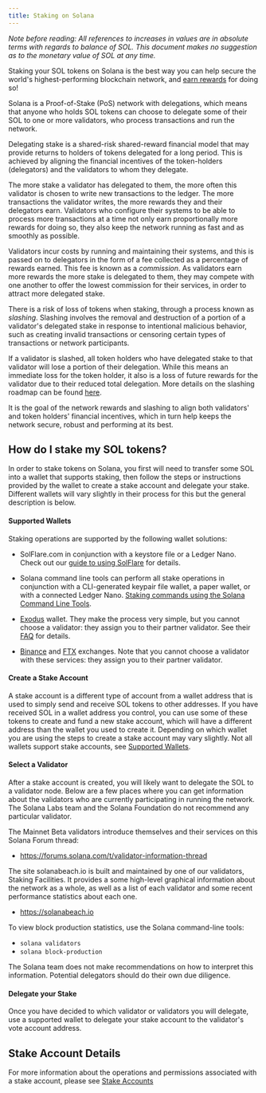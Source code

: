 ```yaml
---
title: Staking on Solana
---
```


_Note before reading: All references to increases in values are in absolute terms with regards to balance of SOL. This document makes no suggestion as to the monetary value of SOL at any time._

Staking your SOL tokens on Solana is the best way you can help secure the world's highest-performing blockchain network, and [earn rewards](implemented-proposals/staking-rewards.md) for doing so!

Solana is a Proof-of-Stake (PoS) network with delegations, which means that anyone who holds SOL tokens can choose to delegate some of their SOL to one or more validators, who process transactions and run the network.

Delegating stake is a shared-risk shared-reward financial model that may provide returns to holders of tokens delegated for a long period. This is achieved by aligning the financial incentives of the token-holders (delegators) and the validators to whom they delegate.

The more stake a validator has delegated to them, the more often this validator is chosen to write new transactions to the ledger. The more transactions the validator writes, the more rewards they and their delegators earn. Validators who configure their systems to be able to process more transactions at a time not only earn proportionally more rewards for doing so, they also keep the network running as fast and as smoothly as possible.

Validators incur costs by running and maintaining their systems, and this is passed on to delegators in the form of a fee collected as a percentage of rewards earned. This fee is known as a _commission_. As validators earn more rewards the more stake is delegated to them, they may compete with one another to offer the lowest commission for their services, in order to attract more delegated stake.

There is a risk of loss of tokens when staking, through a process known as _slashing_. Slashing involves the removal and destruction of a portion of a validator's delegated stake in response to intentional malicious behavior, such as creating invalid transactions or censoring certain types of transactions or network participants.

If a validator is slashed, all token holders who have delegated stake to that validator will lose a portion of their delegation. While this means an immediate loss for the token holder, it also is a loss of future rewards for the validator due to their reduced total delegation. More details on the slashing roadmap can be found [here](proposals/optimistic-confirmation-and-slashing.md#slashing-roadmap).

It is the goal of the network rewards and slashing to align both validators' and token holders' financial incentives, which in turn help keeps the network secure, robust and performing at its best.

## How do I stake my SOL tokens?

In order to stake tokens on Solana, you first will need to transfer some SOL into a wallet that supports staking, then follow the steps or instructions provided by the wallet to create a stake account and delegate your stake. Different wallets will vary slightly in their process for this but the general description is below.

#### Supported Wallets

Staking operations are supported by the following wallet solutions:

- SolFlare.com in conjunction with a keystore file or a Ledger Nano. Check out our [guide to using SolFlare](wallet-guide/solflare.md) for details.

- Solana command line tools can perform all stake operations in conjunction with a CLI-generated keypair file wallet, a paper wallet, or with a connected Ledger Nano. [Staking commands using the Solana Command Line Tools](cli/delegate-stake.md).

- [Exodus](https://www.exodus.com/) wallet. They make the process very simple, but you cannot choose a validator: they assign you to their partner validator. See their [FAQ](https://support.exodus.com/article/1551-solana-staking-faq) for details.

- [Binance](https://www.binance.com/) and [FTX](https://ftx.com/) exchanges. Note that you cannot choose a validator with these services: they assign you to their partner validator.

#### Create a Stake Account

A stake account is a different type of account from a wallet address that is used to simply send and receive SOL tokens to other addresses. If you have received SOL in a wallet address you control, you can use some of these tokens to create and fund a new stake account, which will have a different address than the wallet you used to create it. Depending on which wallet you are using the steps to create a stake account may vary slightly. Not all wallets support stake accounts, see [Supported Wallets](#supported-wallets).

#### Select a Validator

After a stake account is created, you will likely want to delegate the SOL to a validator node. Below are a few places where you can get information about the validators who are currently participating in running the network. The Solana Labs team and the Solana Foundation do not recommend any particular validator.

The Mainnet Beta validators introduce themselves and their services on this Solana Forum thread:

- https://forums.solana.com/t/validator-information-thread

The site solanabeach.io is built and maintained by one of our validators, Staking Facilities. It provides a some high-level graphical information about the network as a whole, as well as a list of each validator and some recent performance statistics about each one.

- https://solanabeach.io

To view block production statistics, use the Solana command-line tools:

- `solana validators`
- `solana block-production`

The Solana team does not make recommendations on how to interpret this information. Potential delegators should do their own due diligence.

#### Delegate your Stake

Once you have decided to which validator or validators you will delegate, use a supported wallet to delegate your stake account to the validator's vote account address.

## Stake Account Details

For more information about the operations and permissions associated with a stake account, please see [Stake Accounts](staking/stake-accounts.md)
